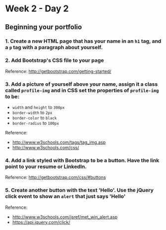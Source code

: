 # Week 2 - Day 2

## Beginning your portfolio

### 1. Create a new HTML page that has your name in an `h1` tag, and a `p` tag with a paragraph about yourself. 

### 2. Add Bootstrap's CSS file to your page

Reference: http://getbootstrap.com/getting-started/

### 3. Add a picture of yourself above your name, assign it a class called `profile-img` and in CSS set the properties of `profile-img` to be:
  - `width` and `height` to `300px`
  - `border-width` to `2px`
  - `border-color` to `black`
  - `border-radius` to `100px`

Reference: 
- http://www.w3schools.com/tags/tag_img.asp
- http://www.w3schools.com/css/
  
### 4. Add a link styled with Bootstrap to be a button. Have the link point to your resume or LinkedIn.

Reference: http://getbootstrap.com/css/#buttons

### 5. Create another button with the text 'Hello'. Use the jQuery click event to show an `alert` that just says 'Hello'

Reference: 
- http://www.w3schools.com/jsref/met_win_alert.asp
- https://api.jquery.com/click/
